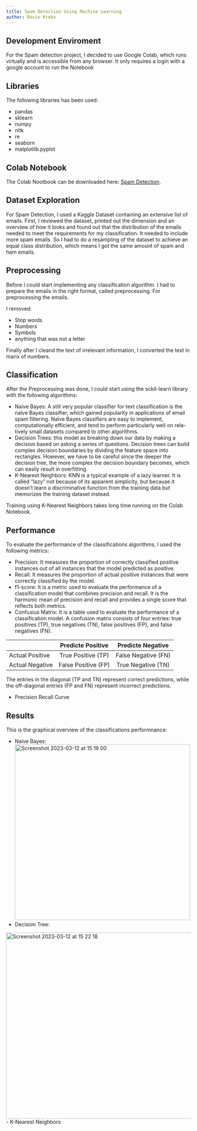 ```yaml
---
title: Spam Detection Using Machine Learning
author: Rocio Krebs
---
```



## Development Enviroment

For the Spam detection project, I decided to use Google Colab, which runs virtually and is accessible from any browser. It only requires a login with a google account to run the Notebook

## Libraries

The following libraries has been used: 
- pandas
- sklearn
- numpy
- nltk
- re
- seaborn
- matplotlib.pyplot

## Colab Notebook

The Colab Nootbook can be downloaded here: [Spam Detection](https://colab.research.google.com/drive/17my6zWZR8hrFyJJmSfxNe1GUBkizrVsX?usp=sharing).

## Dataset Exploration

For Spam Detection, I used a Kaggle Dataset containing an extensive list of emails. First, I reviewed the dataset, printed out the dimension and an overview of how it looks and found out that the distribution of the emails needed to meet the requirements for my classification. It needed to include more spam emails. So I had to do a resampling of the dataset to achieve an equal class distribution, which means I got the same amount of spam and ham emails.


## Preprocessing

Before I could start implementing any classification algorithm. I had to prepare the emails in the right format, called preprocessing.
For preprocessing the emails.

I removed:

- Stop words 
- Numbers
- Symbols
- anything that was not a letter

Finally after I cleand the text of irrelevant information, I converted the text in marix of numbers.

## Classification

After the Preprocessing was done, I could start using the sckit-learn library with the following algorithms:

- Naive Bayes: A still very popular classifier for text classification is the naïve Bayes classifier, which gained popularity in applications of email spam filtering. Naïve Bayes classifiers are easy to implement, computationally efficient, and tend to perform particularly well on rela- tively small datasets compared to other algorithms.
- Decision Trees: this model as breaking down our data by making a decision based on asking a series of questions. Decision trees can build complex decision boundaries by dividing the feature space into rectangles. However, we have to be careful since the deeper the decision tree, the more complex the decision boundary becomes, which can easily result in overfitting.
- K-Nearest Neighbors: KNN is a typical example of a lazy learner. It is called “lazy” not because of its apparent simplicity, but because it doesn’t learn a discriminative function from the training data but memorizes the training dataset instead. 

Training using K-Nearest Neighbors takes long time running on the Colab Notebook.

## Performance

To evaluate the performance of the classifications algorithms, I used the following metrics:

- Precision: It measures the proportion of correctly classified positive instances out of all instances that the model predicted as positive.
- Recall: It measures the proportion of actual positive instances that were correctly classified by the model.
- f1-score: It is a metric used to evaluate the performance of a classification model that combines precision and recall. It is the harmonic mean of precision and recall and provides a single score that reflects both metrics.
- Confusius Matrix: It is a table used to evaluate the performance of a classification model. A confusion matrix consists of four entries: true positives (TP), true negatives (TN), false positives (FP), and false negatives (FN).<br>

|                   | Predicte Positive   | Predicte Negative   |
| :---------------- | :-----------------: | :-----------------: |
| Actual Positive   | True Positive (TP)  | False Negative (FN) | 
| Actual Negative   | False Positive (FP) | True Negative (TN)  |  

  The entries in the diagonal (TP and TN) represent correct predictions, while the off-diagonal entries (FP and FN) represent incorrect predictions.       
- Precision Recall Curve

## Results

This is the graphical overview of the classifications performnance:

- Naive Bayes:<br>
  <img width="478" alt="Screenshot 2023-03-12 at 15 19 00" src="https://user-images.githubusercontent.com/54292420/224571172-4f7fb45d-8af9-488d-bfd6-5e3d902d4b3f.png">
- Decision Tree:<br>
 <img width="506" alt="Screenshot 2023-03-12 at 15 22 18" src="https://user-images.githubusercontent.com/54292420/224571364-6962b72c-5fcc-49b9-8407-4ed50672b8d8.png"> 
- K-Nearest Neighbors


